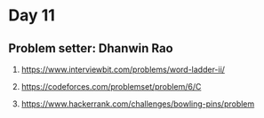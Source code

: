 # Day 11

## Problem setter: Dhanwin Rao

1. https://www.interviewbit.com/problems/word-ladder-ii/

2. https://codeforces.com/problemset/problem/6/C

3. https://www.hackerrank.com/challenges/bowling-pins/problem
